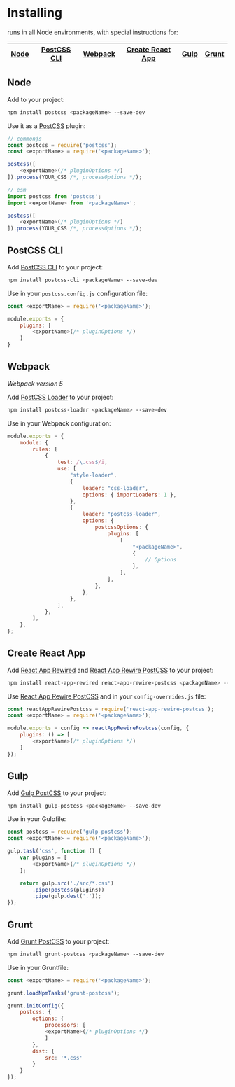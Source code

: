 # Installing <humanReadableName>

[<humanReadableName>] runs in all Node environments, with special instructions for:

| [Node](#node) | [PostCSS CLI](#postcss-cli) | [Webpack](#webpack) | [Create React App](#create-react-app) | [Gulp](#gulp) | [Grunt](#grunt) |
| --- | --- | --- | --- | --- | --- |

## Node

Add [<humanReadableName>] to your project:

```bash
npm install postcss <packageName> --save-dev
```

Use it as a [PostCSS] plugin:

```js
// commonjs
const postcss = require('postcss');
const <exportName> = require('<packageName>');

postcss([
	<exportName>(/* pluginOptions */)
]).process(YOUR_CSS /*, processOptions */);
```

```js
// esm
import postcss from 'postcss';
import <exportName> from '<packageName>';

postcss([
	<exportName>(/* pluginOptions */)
]).process(YOUR_CSS /*, processOptions */);
```

## PostCSS CLI

Add [PostCSS CLI] to your project:

```bash
npm install postcss-cli <packageName> --save-dev
```

Use [<humanReadableName>] in your `postcss.config.js` configuration file:

```js
const <exportName> = require('<packageName>');

module.exports = {
	plugins: [
		<exportName>(/* pluginOptions */)
	]
}
```

## Webpack

_Webpack version 5_

Add [PostCSS Loader] to your project:

```bash
npm install postcss-loader <packageName> --save-dev
```

Use [<humanReadableName>] in your Webpack configuration:

```js
module.exports = {
	module: {
		rules: [
			{
				test: /\.css$/i,
				use: [
					"style-loader",
					{
						loader: "css-loader",
						options: { importLoaders: 1 },
					},
					{
						loader: "postcss-loader",
						options: {
							postcssOptions: {
								plugins: [
									[
										"<packageName>",
										{
											// Options
										},
									],
								],
							},
						},
					},
				],
			},
		],
	},
};
```

## Create React App

Add [React App Rewired] and [React App Rewire PostCSS] to your project:

```bash
npm install react-app-rewired react-app-rewire-postcss <packageName> --save-dev
```

Use [React App Rewire PostCSS] and [<humanReadableName>] in your
`config-overrides.js` file:

```js
const reactAppRewirePostcss = require('react-app-rewire-postcss');
const <exportName> = require('<packageName>');

module.exports = config => reactAppRewirePostcss(config, {
	plugins: () => [
		<exportName>(/* pluginOptions */)
	]
});
```

## Gulp

Add [Gulp PostCSS] to your project:

```bash
npm install gulp-postcss <packageName> --save-dev
```

Use [<humanReadableName>] in your Gulpfile:

```js
const postcss = require('gulp-postcss');
const <exportName> = require('<packageName>');

gulp.task('css', function () {
	var plugins = [
		<exportName>(/* pluginOptions */)
	];

	return gulp.src('./src/*.css')
		.pipe(postcss(plugins))
		.pipe(gulp.dest('.'));
});
```

## Grunt

Add [Grunt PostCSS] to your project:

```bash
npm install grunt-postcss <packageName> --save-dev
```

Use [<humanReadableName>] in your Gruntfile:

```js
const <exportName> = require('<packageName>');

grunt.loadNpmTasks('grunt-postcss');

grunt.initConfig({
	postcss: {
		options: {
			processors: [
			<exportName>(/* pluginOptions */)
			]
		},
		dist: {
			src: '*.css'
		}
	}
});
```

[Gulp PostCSS]: https://github.com/postcss/gulp-postcss
[Grunt PostCSS]: https://github.com/nDmitry/grunt-postcss
[PostCSS]: https://github.com/postcss/postcss
[PostCSS CLI]: https://github.com/postcss/postcss-cli
[PostCSS Loader]: https://github.com/postcss/postcss-loader
[<humanReadableName>]: https://github.com/csstools/postcss-plugins/tree/main/<packagePath>
[React App Rewire PostCSS]: https://github.com/csstools/react-app-rewire-postcss
[React App Rewired]: https://github.com/timarney/react-app-rewired
